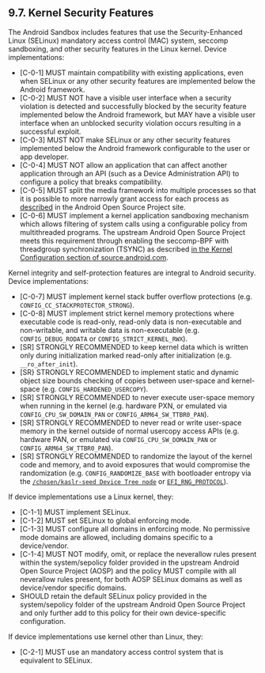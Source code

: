 ## 9.7\. Kernel Security Features

The Android Sandbox includes features that use the Security-Enhanced Linux
(SELinux) mandatory access control (MAC) system, seccomp sandboxing, and other
security features in the Linux kernel. Device implementations:

*   [C-0-1] MUST maintain compatibility with existing applications, even when
SELinux or any other security features are implemented below the Android
framework.
*   [C-0-2] MUST NOT have a visible user interface when a security
violation is detected and successfully blocked by the security feature
implemented below the Android framework, but MAY have a visible user interface
when an unblocked security violation occurs resulting in a successful exploit.
*   [C-0-3] MUST NOT make SELinux or any other security features implemented
below the Android framework configurable to the user or app developer.
*   [C-0-4]  MUST NOT allow an application that can affect another application
through an API (such as a Device Administration API) to configure a policy
that breaks compatibility.
*   [C-0-5] MUST split the media framework into multiple processes so that it
is possible to more narrowly grant access for each process as
[described](https://source.android.com/devices/media/framework-hardening.html#arch_changes)
in the Android Open Source Project site.
*   [C-0-6] MUST implement a kernel application sandboxing mechanism
which allows filtering of system calls using a configurable policy from
multithreaded programs. The upstream Android Open Source Project meets this
requirement through enabling the seccomp-BPF with threadgroup
synchronization (TSYNC) as described
[in the Kernel Configuration section of source.android.com](http://source.android.com/devices/tech/config/kernel.html#Seccomp-BPF-TSYNC).

Kernel integrity and self-protection features are integral to Android
security. Device implementations:

*   [C-0-7] MUST implement kernel stack buffer overflow protections
(e.g. `CONFIG_CC_STACKPROTECTOR_STRONG`).
*   [C-0-8] MUST implement strict kernel memory protections where executable
code is read-only, read-only data is non-executable and non-writable, and
writable data is non-executable (e.g. `CONFIG_DEBUG_RODATA` or `CONFIG_STRICT_KERNEL_RWX`).
*   [SR] STRONGLY RECOMMENDED to keep kernel data
which is written only during initialization marked read-only after
initialization (e.g. `__ro_after_init`).
*   [SR} STRONGLY RECOMMENDED to implement static and dynamic object size
bounds checking of copies between user-space and kernel-space
(e.g. `CONFIG_HARDENED_USERCOPY`).
*   [SR] STRONGLY RECOMMENDED to never execute user-space memory when running
in the kernel (e.g. hardware PXN, or emulated via
`CONFIG_CPU_SW_DOMAIN_PAN` or `CONFIG_ARM64_SW_TTBR0_PAN`).
*   [SR] STRONGLY RECOMMENDED to never read or write user-space memory in the
kernel outside of normal usercopy access APIs (e.g. hardware PAN, or
emulated via `CONFIG_CPU_SW_DOMAIN_PAN` or `CONFIG_ARM64_SW_TTBR0_PAN`).
*   [SR] STRONGLY RECOMMENDED to randomize the layout of the kernel code and
memory, and to avoid exposures that would compromise the randomization
(e.g. `CONFIG_RANDOMIZE_BASE` with bootloader entropy via the
[`/chosen/kaslr-seed Device Tree node`](https://git.kernel.org/pub/scm/linux/kernel/git/torvalds/linux.git/tree/Documentation/devicetree/bindings/chosen.txt)
or [`EFI_RNG_PROTOCOL`](https://docs.microsoft.com/en-us/windows-hardware/drivers/bringup/efi-rng-protocol)).


If device implementations use a Linux kernel, they:

*   [C-1-1] MUST implement SELinux.
*   [C-1-2] MUST set SELinux to global enforcing mode.
*   [C-1-3] MUST configure all domains in enforcing mode. No permissive mode
domains are allowed, including domains specific to a device/vendor.
*   [C-1-4] MUST NOT modify, omit, or replace the neverallow rules present
within the system/sepolicy folder provided in the upstream Android Open Source
Project (AOSP) and the policy MUST compile with all neverallow rules present,
for both AOSP SELinux domains as well as device/vendor specific domains.
*   SHOULD retain the default SELinux policy provided in the system/sepolicy
folder of the upstream Android Open Source Project and only further add to this
policy for their own device-specific configuration.


If device implementations use kernel other than Linux, they:

*   [C-2-1] MUST use an mandatory access control system that is
equivalent to SELinux.
